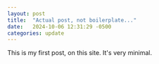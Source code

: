 ```yaml
---
layout: post
title:  "Actual post, not boilerplate..."
date:   2024-10-06 12:31:29 -0500
categories: update
---
```

This is my first post, on this site.   It's very minimal.
